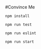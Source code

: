 #Convince Me

```
npm install
```

```
npm run test
```

```
npm run eslint
```

```
npm run start
```
